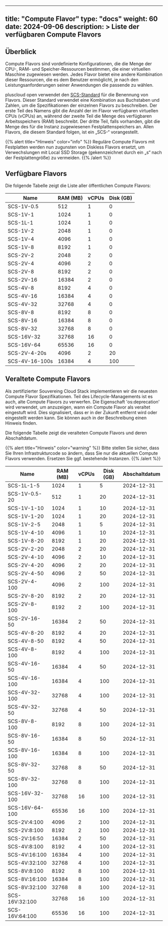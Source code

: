 
---
title: "Compute Flavor"
type: "docs"
weight: 60
date: 2024-09-06
description: >
 Liste der verfügbaren Compute Flavors
---


## Überblick

Compute Flavors sind vordefinierte Konfigurationen, die die Menge der CPU-, RAM- und Speicher-Ressourcen bestimmen,
die einer virtuellen Maschine zugewiesen werden. Jedes Flavor bietet eine andere Kombination dieser Ressourcen,
die es dem Benutzer ermöglicht, je nach den Leistungsanforderungen seiner Anwendungen die passende zu wählen.

pluscloud open verwendet den [SCS-Standard](https://github.com/SovereignCloudStack/standards) für die Benennung von Flavors.
Dieser Standard verwendet eine Kombination aus Buchstaben und Zahlen, um die Spezifikationen der einzelnen Flavors zu beschreiben.
Der erste Teil des Namens gibt die Anzahl der im Flavor verfügbaren virtuellen CPUs (vCPUs) an,
während der zweite Teil die Menge des verfügbaren Arbeitsspeichers (RAM) beschreibt.
Der dritte Teil, falls vorhanden, gibt die Menge des für die Instanz zugewiesenen Festplattenspeichers an.
Allen Flavors, die diesem Standard folgen, ist ein „SCS-“ vorangestellt.


{{% alert title="Hinweis" color="info" %}}
Reguläre Compute Flavors mit Festplatten werden nun zugunsten von Diskless Flavors ersetzt,
um Verwechslungen mit Local SSD Storage (gekennzeichnet durch ein „s“ nach der Festplattengröße) zu vermeiden.
{{% /alert %}}

## Verfügbare Flavors

Die folgende Tabelle zeigt die Liste aller öffentlichen Compute Flavors:

| Name           | RAM (MB) | vCPUs | Disk (GB) |
|----------------|----------|-------|-----------|
| SCS-1V-0.5 | 512 | 1 | 0 |
| SCS-1V-1 | 1024 | 1 | 0 |
| SCS-1L-1 | 1024 | 1 | 0 |
| SCS-1V-2 | 2048 | 1 | 0 |
| SCS-1V-4 | 4096 | 1 | 0 |
| SCS-1V-8 | 8192 | 1 | 0 |
| SCS-2V-2 | 2048 | 2 | 0 |
| SCS-2V-4 | 4096 | 2 | 0 |
| SCS-2V-8 | 8192 | 2 | 0 |
| SCS-2V-16 | 16384 | 2 | 0 |
| SCS-4V-8 | 8192 | 4 | 0 |
| SCS-4V-16 | 16384 | 4 | 0 |
| SCS-4V-32 | 32768 | 4 | 0 |
| SCS-8V-8 | 8192 | 8 | 0 |
| SCS-8V-16 | 16384 | 8 | 0 |
| SCS-8V-32 | 32768 | 8 | 0 |
| SCS-16V-32 | 32768 | 16 | 0 |
| SCS-16V-64 | 65536 | 16 | 0 |
| SCS-2V-4-20s | 4096 | 2 | 20 |
| SCS-4V-16-100s | 16384 | 4 | 100 |

## Veraltete Compute Flavors

Als zertifizierter Souvereing Cloud Stack implementieren wir die neuesten Compute Flavor Spezifikationen.
Teil des Lifecycle-Managements ist es auch, alte Compute Flavors zu verwerfen. Die Eigenschaft 'os:deprecation' wird verwendet, um anzuzeigen, wann ein
Compute Flavor als veraltet eingestuft wird. Dies signalisiert, dass er in der Zukunft entfernt wird oder eingestellt werden kann.
Sie können auch in der Beschreibung einen Hinweis finden.

Die folgende Tabelle zeigt die veralteten Compute Flavors und deren Abschaltdatum.


{{% alert title="Hinweis" color="warning" %}}
Bitte stellen Sie sicher, dass Sie Ihren Infrastrukturcode so ändern, dass Sie nur die aktuellen Compute Flavors verwenden. Ersetzen Sie ggf. bestehende Instanzen.
{{% /alert %}}

| Name           | RAM (MB) | vCPUs | Disk (GB) | Abschaltdatum    |
|----------------|----------|-------|-----------|------------------|
| SCS-1L-1-5 | 1024 | 1 | 5 | 2024-12-31 |
| SCS-1V-0.5-20 | 512 | 1 | 20 | 2024-12-31 |
| SCS-1V-1-10 | 1024 | 1 | 10 | 2024-12-31 |
| SCS-1V-1-20 | 1024 | 1 | 20 | 2024-12-31 |
| SCS-1V-2-5 | 2048 | 1 | 5 | 2024-12-31 |
| SCS-1V-4-10 | 4096 | 1 | 10 | 2024-12-31 |
| SCS-1V-8-20 | 8192 | 1 | 20 | 2024-12-31 |
| SCS-2V-2-20 | 2048 | 2 | 20 | 2024-12-31 |
| SCS-2V-4-10 | 4096 | 2 | 10 | 2024-12-31 |
| SCS-2V-4-20 | 4096 | 2 | 20 | 2024-12-31 |
| SCS-2V-4-50 | 4096 | 2 | 50 | 2024-12-31 |
| SCS-2V-4-100 | 4096 | 2 | 100 | 2024-12-31 |
| SCS-2V-8-20 | 8192 | 2 | 20 | 2024-12-31 |
| SCS-2V-8-100 | 8192 | 2 | 100 | 2024-12-31 |
| SCS-2V-16-50 | 16384 | 2 | 50 | 2024-12-31 |
| SCS-4V-8-20 | 8192 | 4 | 20 | 2024-12-31 |
| SCS-4V-8-50 | 8192 | 4 | 50 | 2024-12-31 |
| SCS-4V-8-100 | 8192 | 4 | 100 | 2024-12-31 |
| SCS-4V-16-50 | 16384 | 4 | 50 | 2024-12-31 |
| SCS-4V-16-100 | 16384 | 4 | 100 | 2024-12-31 |
| SCS-4V-32-100 | 32768 | 4 | 100 | 2024-12-31 |
| SCS-4V-32-50 | 32768 | 4 | 50 | 2024-12-31 |
| SCS-8V-8-100 | 8192 | 8 | 100 | 2024-12-31 |
| SCS-8V-16-50 | 16384 | 8 | 50 | 2024-12-31 |
| SCS-8V-16-100 | 16384 | 8 | 100 | 2024-12-31 |
| SCS-8V-32-50 | 32768 | 8 | 50 | 2024-12-31 |
| SCS-8V-32-100 | 32768 | 8 | 100 | 2024-12-31 |
| SCS-16V-32-100 | 32768 | 16 | 100 | 2024-12-31 |
| SCS-16V-64-100 | 65536 | 16 | 100 | 2024-12-31 |
| SCS-2V:4:100 | 4096 | 2 | 100 | 2024-12-31 |
| SCS-2V:8:100 | 8192 | 2 | 100 | 2024-12-31 |
| SCS-2V:16:50 | 16384 | 2 | 50 | 2024-12-31 |
| SCS-4V:8:100 | 8192 | 4 | 100 | 2024-12-31 |
| SCS-4V:16:100 | 16384 | 4 | 100 | 2024-12-31 |
| SCS-4V:32:100 | 32768 | 4 | 100 | 2024-12-31 |
| SCS-8V:8:100 | 8192 | 8 | 100 | 2024-12-31 |
| SCS-8V:16:100 | 16384 | 8 | 100 | 2024-12-31 |
| SCS-8V:32:100 | 32768 | 8 | 100 | 2024-12-31 |
| SCS-16V:32:100 | 32768 | 16 | 100 | 2024-12-31 |
| SCS-16V:64:100 | 65536 | 16 | 100 | 2024-12-31 |

